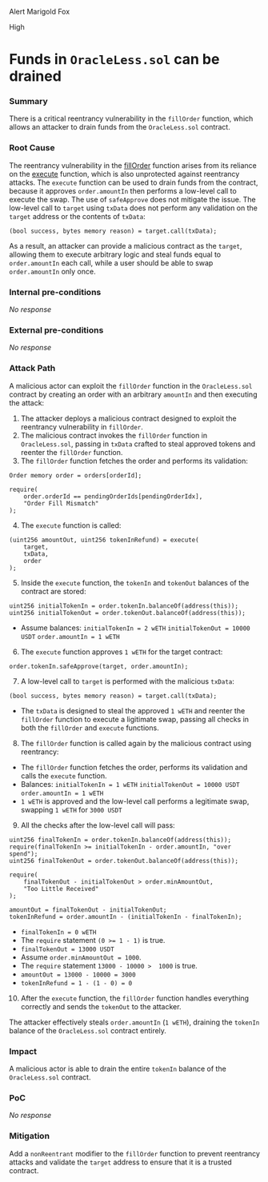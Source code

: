 Alert Marigold Fox

High

# Funds in `OracleLess.sol` can be drained

### Summary

There is a critical reentrancy vulnerability in the `fillOrder` function, which allows an attacker to drain funds from the `OracleLess.sol` contract.

### Root Cause

The reentrancy vulnerability in the [fillOrder](https://github.com/sherlock-audit/2024-11-oku/blob/ee3f781a73d65e33fb452c9a44eb1337c5cfdbd6/oku-custom-order-types/contracts/automatedTrigger/OracleLess.sol#L103-L148) function arises from its reliance on the [execute](https://github.com/sherlock-audit/2024-11-oku/blob/ee3f781a73d65e33fb452c9a44eb1337c5cfdbd6/oku-custom-order-types/contracts/automatedTrigger/OracleLess.sol#L227-L257) function, which is also unprotected against reentrancy attacks. The `execute` function can be used to drain funds from the contract, because it approves `order.amountIn` then performs a low-level call to execute the swap. The use of `safeApprove` does not mitigate the issue. The low-level call to `target` using `txData` does not perform any validation on the `target` address or the contents of `txData`:

```solidity
(bool success, bytes memory reason) = target.call(txData);
```

As a result, an attacker can provide a malicious contract as the `target`, allowing them to execute arbitrary logic and steal funds equal to `order.amountIn` each call, while a user should be able to swap `order.amountIn` only once.

### Internal pre-conditions

_No response_

### External pre-conditions

_No response_

### Attack Path

A malicious actor can exploit the `fillOrder` function in the `OracleLess.sol` contract by creating an order with an arbitrary `amountIn` and then executing the attack:

1. The attacker deploys a malicious contract designed to exploit the reentrancy vulnerability in `fillOrder`.
2. The malicious contract invokes the `fillOrder` function in `OracleLess.sol`, passing in `txData` crafted to steal approved tokens and reenter the `fillOrder` function.
3. The `fillOrder` function fetches the order and performs its validation:

```solidity
Order memory order = orders[orderId];

require(
    order.orderId == pendingOrderIds[pendingOrderIdx],
    "Order Fill Mismatch"
);
```

4. The `execute` function is called:

```solidity
(uint256 amountOut, uint256 tokenInRefund) = execute(
    target,
    txData,
    order
);
```

5. Inside the `execute` function, the `tokenIn` and `tokenOut` balances of the contract are stored:

```solidity
uint256 initialTokenIn = order.tokenIn.balanceOf(address(this));
uint256 initialTokenOut = order.tokenOut.balanceOf(address(this));
```

- Assume balances:
`initialTokenIn = 2 wETH`
`initialTokenOut = 10000 USDT`
`order.amountIn = 1 wETH`

6. The `execute` function approves `1 wETH` for the target contract:

```solidity
order.tokenIn.safeApprove(target, order.amountIn);
```

7. A low-level call to `target` is performed with the malicious `txData`:

```solidity
(bool success, bytes memory reason) = target.call(txData);
```

- The `txData` is designed to steal the approved `1 wETH` and reenter the `fillOrder` function to execute a ligitimate swap, passing all checks in both the `fillOrder` and `execute` functions.

8. The `fillOrder` function is called again by the malicious contract using reentrancy:
- The `fillOrder` function fetches the order, performs its validation and calls the `execute` function.
- Balances:
`initialTokenIn = 1 wETH`
`initialTokenOut = 10000 USDT`
`order.amountIn = 1 wETH`
- `1 wETH` is approved and the low-level call performs a legitimate swap, swapping `1 wETH` for `3000 USDT`

9. All the checks after the low-level call will pass:

```solidity
uint256 finalTokenIn = order.tokenIn.balanceOf(address(this));
require(finalTokenIn >= initialTokenIn - order.amountIn, "over spend");
uint256 finalTokenOut = order.tokenOut.balanceOf(address(this));

require(
    finalTokenOut - initialTokenOut > order.minAmountOut,
    "Too Little Received"
);

amountOut = finalTokenOut - initialTokenOut;
tokenInRefund = order.amountIn - (initialTokenIn - finalTokenIn);
```

- `finalTokenIn = 0 wETH`
- The `require` statement `(0 >= 1 - 1)` is true.
- `finalTokenOut = 13000 USDT`
- Assume `order.minAmountOut = 1000`.
- The `require` statement `13000 - 10000 >  1000` is true.
- `amountOut = 13000 - 10000 = 3000`
- `tokenInRefund = 1 - (1 - 0) = 0`

10. After the `execute` function, the `fillOrder` function handles everything correctly and sends the `tokenOut` to the attacker.

The attacker effectively steals `order.amountIn` (`1 wETH`), draining the `tokenIn` balance of the `OracleLess.sol` contract entirely.

### Impact

A malicious actor is able to drain the entire `tokenIn` balance of the `OracleLess.sol` contract.

### PoC

_No response_

### Mitigation

Add a `nonReentrant` modifier to the `fillOrder` function to prevent reentrancy attacks and validate the `target` address to ensure that it is a trusted contract.